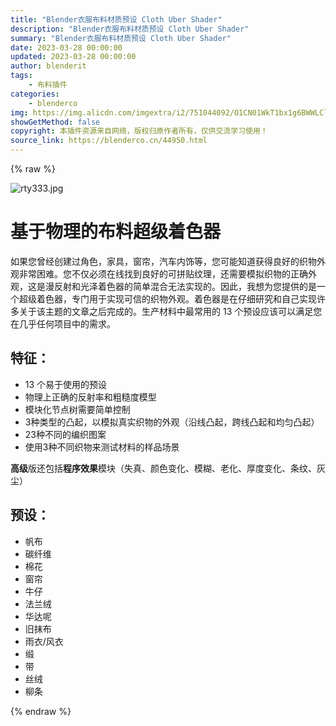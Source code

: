 ```yaml
---
title: "Blender衣服布料材质预设 Cloth Uber Shader"
description: "Blender衣服布料材质预设 Cloth Uber Shader"
summary: "Blender衣服布料材质预设 Cloth Uber Shader"
date: 2023-03-28 00:00:00
updated: 2023-03-28 00:00:00
author: blenderit
tags: 
    - 布料插件
categories:
    - blenderco
img: https://img.alicdn.com/imgextra/i2/751044092/O1CN01WkT1bx1g6BWWLClCR_!!751044092.jpg
showGetMethod: false
copyright: 本插件资源来自网络，版权归原作者所有，仅供交流学习使用！
source_link: https://blenderco.cn/44950.html
---
```


{% raw %}
<p><img class="aligncenter" src="https://img.alicdn.com/imgextra/i2/751044092/O1CN01WkT1bx1g6BWWLClCR_!!751044092.jpg" alt="rty333.jpg "></p><h1><strong>基于物理的布料超级着色器</strong></h1><p>如果您曾经创建过角色，家具，窗帘，汽车内饰等，您可能知道获得良好的织物外观非常困难。您不仅必须在线找到良好的可拼贴纹理，还需要模拟织物的正确外观，这是漫反射和光泽着色器的简单混合无法实现的。因此，我想为您提供的是一个超级着色器，专门用于实现可信的织物外观。着色器是在仔细研究和自己实现许多关于该主题的文章之后完成的。生产材料中最常用的 13 个预设应该可以满足您在几乎任何项目中的需求。</p><h2><strong>特征：</strong></h2><ul>
<li>13 个易于使用的预设</li>
<li>物理上正确的反射率和粗糙度模型</li>
<li>模块化节点树需要简单控制</li>
<li>3种类型的凸起，以模拟真实织物的外观（沿线凸起，跨线凸起和均匀凸起）</li>
<li>23种不同的编织图案</li>
<li>使用3种不同织物来测试材料的样品场景</li>
</ul><p><strong>高级</strong>版还包括<strong>程序效果</strong>模块（失真、颜色变化、模糊、老化、厚度变化、条纹、灰尘）</p><h2><strong>预设：</strong></h2><ul>
<li>帆布</li>
<li>碳纤维</li>
<li>棉花</li>
<li>窗帘</li>
<li>牛仔</li>
<li>法兰绒</li>
<li>华达呢</li>
<li>旧抹布</li>
<li>雨衣/风衣</li>
<li>缎</li>
<li>带</li>
<li>丝绒</li>
<li>柳条</li>
</ul>
<div style="display: none">blenderco</div>
{% endraw %}